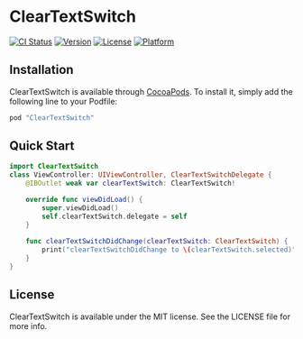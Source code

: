 # ClearTextSwitch

[![CI Status](http://img.shields.io/travis/arturjaworski/ClearTextSwitch.svg?style=flat)](https://travis-ci.org/arturjaworski/ClearTextSwitch)
[![Version](https://img.shields.io/cocoapods/v/ClearTextSwitch.svg?style=flat)](http://cocoapods.org/pods/ClearTextSwitch)
[![License](https://img.shields.io/cocoapods/l/ClearTextSwitch.svg?style=flat)](http://cocoapods.org/pods/ClearTextSwitch)
[![Platform](https://img.shields.io/cocoapods/p/ClearTextSwitch.svg?style=flat)](http://cocoapods.org/pods/ClearTextSwitch)

## Installation

ClearTextSwitch is available through [CocoaPods](http://cocoapods.org). To install
it, simply add the following line to your Podfile:

```ruby
pod "ClearTextSwitch"
```

## Quick Start

```swift
import ClearTextSwitch
class ViewController: UIViewController, ClearTextSwitchDelegate {
    @IBOutlet weak var clearTextSwitch: ClearTextSwitch!

    override func viewDidLoad() {
        super.viewDidLoad()
        self.clearTextSwitch.delegate = self
    }
    
    func clearTextSwitchDidChange(clearTextSwitch: ClearTextSwitch) {
        print("clearTextSwitchDidChange to \(clearTextSwitch.selected)")
    }
}
```

## License

ClearTextSwitch is available under the MIT license. See the LICENSE file for more info.

